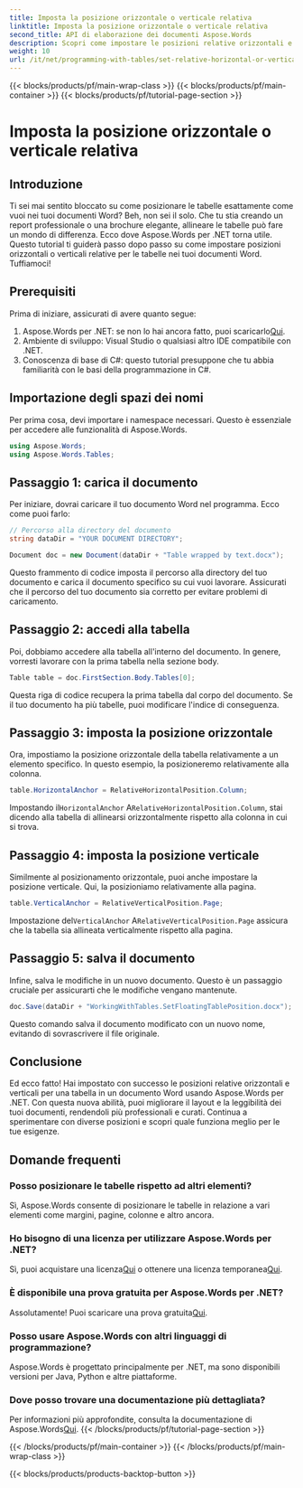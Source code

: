 ```yaml
---
title: Imposta la posizione orizzontale o verticale relativa
linktitle: Imposta la posizione orizzontale o verticale relativa
second_title: API di elaborazione dei documenti Aspose.Words
description: Scopri come impostare le posizioni relative orizzontali e verticali per le tabelle nei documenti Word utilizzando Aspose.Words per .NET con questa guida dettagliata.
weight: 10
url: /it/net/programming-with-tables/set-relative-horizontal-or-vertical-position/
---
```


{{< blocks/products/pf/main-wrap-class >}}
{{< blocks/products/pf/main-container >}}
{{< blocks/products/pf/tutorial-page-section >}}

# Imposta la posizione orizzontale o verticale relativa

## Introduzione

Ti sei mai sentito bloccato su come posizionare le tabelle esattamente come vuoi nei tuoi documenti Word? Beh, non sei il solo. Che tu stia creando un report professionale o una brochure elegante, allineare le tabelle può fare un mondo di differenza. Ecco dove Aspose.Words per .NET torna utile. Questo tutorial ti guiderà passo dopo passo su come impostare posizioni orizzontali o verticali relative per le tabelle nei tuoi documenti Word. Tuffiamoci!

## Prerequisiti

Prima di iniziare, assicurati di avere quanto segue:

1.  Aspose.Words per .NET: se non lo hai ancora fatto, puoi scaricarlo[Qui](https://releases.aspose.com/words/net/).
2. Ambiente di sviluppo: Visual Studio o qualsiasi altro IDE compatibile con .NET.
3. Conoscenza di base di C#: questo tutorial presuppone che tu abbia familiarità con le basi della programmazione in C#.

## Importazione degli spazi dei nomi

Per prima cosa, devi importare i namespace necessari. Questo è essenziale per accedere alle funzionalità di Aspose.Words.

```csharp
using Aspose.Words;
using Aspose.Words.Tables;
```

## Passaggio 1: carica il documento

Per iniziare, dovrai caricare il tuo documento Word nel programma. Ecco come puoi farlo:

```csharp
// Percorso alla directory del documento
string dataDir = "YOUR DOCUMENT DIRECTORY";

Document doc = new Document(dataDir + "Table wrapped by text.docx");
```

Questo frammento di codice imposta il percorso alla directory del tuo documento e carica il documento specifico su cui vuoi lavorare. Assicurati che il percorso del tuo documento sia corretto per evitare problemi di caricamento.

## Passaggio 2: accedi alla tabella

Poi, dobbiamo accedere alla tabella all'interno del documento. In genere, vorresti lavorare con la prima tabella nella sezione body.

```csharp
Table table = doc.FirstSection.Body.Tables[0];
```

Questa riga di codice recupera la prima tabella dal corpo del documento. Se il tuo documento ha più tabelle, puoi modificare l'indice di conseguenza.

## Passaggio 3: imposta la posizione orizzontale

Ora, impostiamo la posizione orizzontale della tabella relativamente a un elemento specifico. In questo esempio, la posizioneremo relativamente alla colonna.

```csharp
table.HorizontalAnchor = RelativeHorizontalPosition.Column;
```

 Impostando il`HorizontalAnchor` A`RelativeHorizontalPosition.Column`, stai dicendo alla tabella di allinearsi orizzontalmente rispetto alla colonna in cui si trova.

## Passaggio 4: imposta la posizione verticale

Similmente al posizionamento orizzontale, puoi anche impostare la posizione verticale. Qui, la posizioniamo relativamente alla pagina.

```csharp
table.VerticalAnchor = RelativeVerticalPosition.Page;
```

 Impostazione del`VerticalAnchor` A`RelativeVerticalPosition.Page` assicura che la tabella sia allineata verticalmente rispetto alla pagina.

## Passaggio 5: salva il documento

Infine, salva le modifiche in un nuovo documento. Questo è un passaggio cruciale per assicurarti che le modifiche vengano mantenute.

```csharp
doc.Save(dataDir + "WorkingWithTables.SetFloatingTablePosition.docx");
```

Questo comando salva il documento modificato con un nuovo nome, evitando di sovrascrivere il file originale.

## Conclusione

Ed ecco fatto! Hai impostato con successo le posizioni relative orizzontali e verticali per una tabella in un documento Word usando Aspose.Words per .NET. Con questa nuova abilità, puoi migliorare il layout e la leggibilità dei tuoi documenti, rendendoli più professionali e curati. Continua a sperimentare con diverse posizioni e scopri quale funziona meglio per le tue esigenze.

## Domande frequenti

### Posso posizionare le tabelle rispetto ad altri elementi?  
Sì, Aspose.Words consente di posizionare le tabelle in relazione a vari elementi come margini, pagine, colonne e altro ancora.

### Ho bisogno di una licenza per utilizzare Aspose.Words per .NET?  
 Sì, puoi acquistare una licenza[Qui](https://purchase.aspose.com/buy) o ottenere una licenza temporanea[Qui](https://purchase.aspose.com/temporary-license/).

### È disponibile una prova gratuita per Aspose.Words per .NET?  
 Assolutamente! Puoi scaricare una prova gratuita[Qui](https://releases.aspose.com/).

### Posso usare Aspose.Words con altri linguaggi di programmazione?  
Aspose.Words è progettato principalmente per .NET, ma sono disponibili versioni per Java, Python e altre piattaforme.

### Dove posso trovare una documentazione più dettagliata?  
Per informazioni più approfondite, consulta la documentazione di Aspose.Words[Qui](https://reference.aspose.com/words/net/).
{{< /blocks/products/pf/tutorial-page-section >}}

{{< /blocks/products/pf/main-container >}}
{{< /blocks/products/pf/main-wrap-class >}}

{{< blocks/products/products-backtop-button >}}

